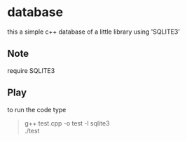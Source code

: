 # database
this a simple c++ database of a little library using 'SQLITE3'
## Note
require SQLITE3
## Play
to run the code type 
> g++ test.cpp -o test -l sqlite3  
> ./test
